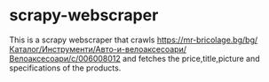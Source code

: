 # scrapy-webscraper
This is a scrapy webscraper that crawls https://mr-bricolage.bg/bg/Каталог/Инструменти/Авто-и-велоаксесоари/Велоаксесоари/c/006008012  and fetches the price,title,picture and specifications of the products.
